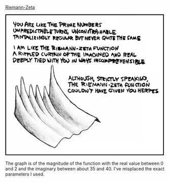[Riemann-Zeta](https://xkcd.com/113)

![Riemann-Zeta](./random_comic.png)

The graph is of the magnitude of the function with the real value between 0 and 2 and the imaginary between about 35 and 40.  I've misplaced the exact parameters I used.

